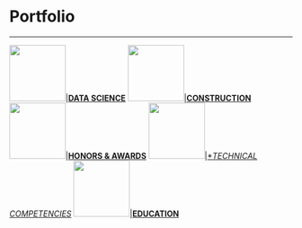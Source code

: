 # Portfolio
---

<img src="images/dummy_thumbnail.jpg?raw=true" width = "100"/>|[**DATA SCIENCE**](https://annacjacobson.github.io/data_science)
<img src="images/dummy_thumbnail.jpg?raw=true" width = "100"/>|[**CONSTRUCTION**](https://annacjacobson.github.io/construction)
<img src="images/dummy_thumbnail.jpg?raw=true" width = "100"/>|[**HONORS & AWARDS**](https://annacjacobson.github.io/honors_awards)
<img src="images/dummy_thumbnail.jpg?raw=true" width = "100"/>|[**TECHNICAL COMPETENCIES*](https://annacjacobson.github.io/tech)
<img src="images/dummy_thumbnail.jpg?raw=true" width = "100"/>|[**EDUCATION**](https://annacjacobson.github.io/education)


